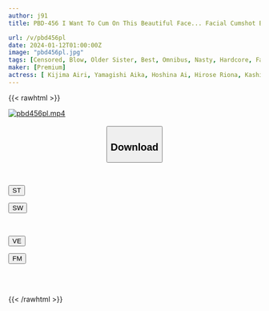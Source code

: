 ```yaml
---
author: j91
title: PBD-456 I Want To Cum On This Beautiful Face... Facial Cumshot BEST Pouring Cloudy Semen To PREMIUM Beauties

url: /v/pbd456pl
date: 2024-01-12T01:00:00Z
image: "pbd456pl.jpg"
tags: [Censored, Blow, Older Sister, Best, Omnibus, Nasty, Hardcore, Facials, 4HR+	]
maker: [Premium]
actress: [ Kijima Airi, Yamagishi Aika, Hoshina Ai, Hirose Riona, Kashii Kano, Sakurai Mami, Yuzuriha Karen, Honda Momo, Yoda Sakura, Matsumoto Rio ]
---
```



{{< rawhtml >}}

<div class="video" data-videoid="O6BgqYAq9mTZ8VV">
    <a href="javascript:;">
        <img src="/v/pbd456pl/pbd456pl.jpg" width="WIDTH" height="HEIGHT" alt="pbd456pl.mp4" loading="lazy">
    </a>
</div>

<script type="text/javascript" src="https://j91.asia/asset/on-demand-st.js"></script>

<br>
  <link rel="stylesheet" href="https://j91.asia/asset/bs5.css">
  
  <center>
  <button class="btn btn-primary" type="button" data-bs-toggle="collapse" data-bs-target=".multi-collapse" aria-expanded="false" aria-controls="multiCollapseExample1 multiCollapseExample2"><h2>Download</h2></button></center>
</p>
<div class="row">
  <div class="col">
    <div class="collapse multi-collapse" id="multiCollapseExample1">
      <div class="card card-body">
	      	      <br>
<div class="buttons">  
<p><a href="https://streamtape.to/v/O6BgqYAq9mTZ8VV" target="_blank"><button class="btn-hover color-3"><i class="fa fa-download"></i> ST</button></a></p>
<p><a href="https://flaswish.com/h1nq70okmlp6" target="_blank"><button class="btn-hover color-2"><i class="fa fa-download"></i> SW</button></a></p></div>
    </div>
  </div>
</div>
  <div class="col">
    <div class="collapse multi-collapse" id="multiCollapseExample2">
      <div class="card card-body">
	      <br>
<div class="buttons">
<p><a href="javascript:;" target="_blank"><button class="btn-hover color-9"><i class="fa fa-download"></i> VE</button></a></p>
<p><a href="javascript:;" target="_blank"><button class="btn-hover color-8"><i class="fa fa-download"></i> FM</button></a></p></div>
<br><br>
      </div>
    </div>
  </div>
</div>

{{< /rawhtml >}}